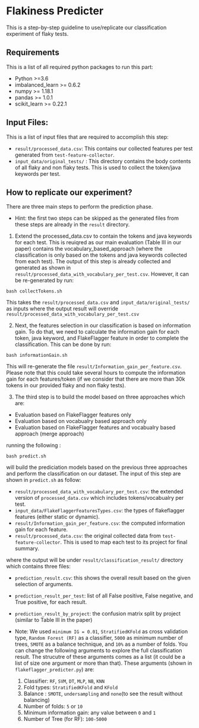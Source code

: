 # Flakiness Predicter

This is a step-by-step guideline to use/replicate our classification experiment of flaky tests.   

## Requirements
This is a list of all required python packages to run this part:
- Python >=3.6
- imbalanced_learn >= 0.6.2
- numpy >= 1.18.1
- pandas >= 1.0.1
- scikit_learn >= 0.22.1


## Input Files:
This is a list of input files that are required to accomplish this step:
* `result/processed_data.csv`: 
	This contains our collected features per test generated from `test-feature-collector`. 
* `input_data/original_tests/` :
	This directory contains the body contents of all flaky and non flaky tests. This is used to collect the token/java keywords per test. 

## How to replicate our experiment?
There are three main steps to perform the prediction phase. 
* Hint: the first two steps can be skipped as the generated files from these steps are already in the `result` directory. 

1. Extend the processed_data.csv to contain the tokens and java keywords for each test. This is reuiqred as our main evaluation (Table III in our paper) contains the vocabulary_based_approach (where the classification is only based on the tokens and java keywords collected from each test). The output of this step is already collected and generated as shown in `result/processed_data_with_vocabulary_per_test.csv`. However, it can be re-generated by run:

```console
bash collectTokens.sh
```
This takes the `result/processed_data.csv` and `input_data/original_tests/` as inputs where the output result will override `result/processed_data_with_vocabulary_per_test.csv`


2. Next, the features selection in our classification is based on information gain. To do that, we need to calculate the information gain for each token, java keyword, and FlakeFlagger feature in order to complete the classification. This can be done by run:

```console
bash informationGain.sh
```
This will re-generate the file `result/Information_gain_per_feature.csv`. Please note that this could take several hours to compute the information gain for each features/token (if we consider that there are more than 30k tokens in our provided flaky and non flaky tests).

3. The third step is to build the model based on three approaches which are:
- Evaluation based on FlakeFlagger features only 
- Evaluation based on vocabualry based approach only
- Evaluation based on FlakeFlagger features and vocabualry based approach (merge approach)

running the following :
```console
bash predict.sh
``` 

will build the prediciation models based on the previous three approaches and perform the classification on our dataset. The input of this step are shown in `predict.sh` as follow:
* `result/processed_data_with_vocabulary_per_test.csv`: the extended version of `processed_data.csv` which includes tokens/vocabualry per test.
* `input_data/FlakeFlaggerFeaturesTypes.csv`: the types of flakeflagger features (either static or dynamic).
* `result/Information_gain_per_feature.csv`: the computed information gain for each feature.
* `result/processed_data.csv`: the original collected data from `test-feature-collector`. This is used to map each test to its project for final summary. 

where the output will be under `result/classification_result/` directory which contains three files:
* `prediction_result.csv`: this shows the overall result based on the given selection of arguments.
* `prediction_result_per_test`: list of all False positive, False negative, and True positive, for each result.
* `prediction_result_by_project`: the confusion matrix split by project (similar to Table III in the paper)


* Note: We used `minimum IG = 0.01`, `StratifiedKFold` as cross validation type, `Random Forest (RF)` as a classifier, `5000` as minimum number of trees, `SMOTE` as a balance technique, and `10%` as a number of folds. You can change the following arguments to explore the full classification result. The strucutre of these arguments comes as a list (it could be a list of size one argument or more than that). These arguments (shown in `flakeflagger_predicter.py`) are:

	1. Classifier: `RF`, `SVM`, `DT`, `MLP`, `NB`, `KNN` 
	2. Fold types: `StratifiedKFold` and `KFold`
	3. Balance : `SMOTE`, `undersampling` and `none`(to see the result without balancing)
	4. Number of folds: `5` or `10`
	5. Minimum information gain: any value between `0` and `1`
	6. Number of Tree (for RF): `100-5000`
	



